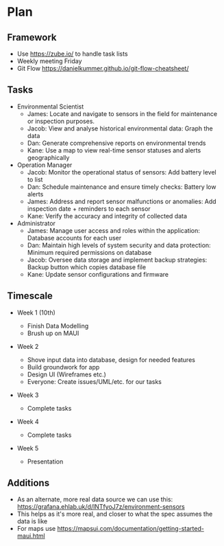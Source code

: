 # Plan

## Framework

- Use <https://zube.io/> to handle task lists
- Weekly meeting Friday
- Git Flow <https://danielkummer.github.io/git-flow-cheatsheet/>

## Tasks

- Environmental Scientist
  - James: Locate and navigate to sensors in the field for maintenance or inspection purposes.
  - Jacob: View and analyse historical environmental data: Graph the data
  - Dan: Generate comprehensive reports on environmental trends
  - Kane: Use a map to view real-time sensor statuses and alerts geographically
- Operation Manager
  - Jacob: Monitor the operational status of sensors: Add battery level to list
  - Dan: Schedule maintenance and ensure timely checks: Battery low alerts
  - James: Address and report sensor malfunctions or anomalies:  Add inspection date + reminders to each sensor
  - Kane: Verify the accuracy and integrity of collected data
- Administrator
  - James: Manage user access and roles within the application: Database accounts for each user
  - Dan: Maintain high levels of system security and data protection: Minimum required permissions on database
  - Jacob: Oversee data storage and implement backup strategies: Backup button which copies database file
  - Kane: Update sensor configurations and firmware

## Timescale

- Week 1 (10th)
  - Finish Data Modelling
  - Brush up on MAUI

- Week 2
  - Shove input data into database, design for needed features
  - Build groundwork for app
  - Design UI (Wireframes etc.)
  - Everyone: Create issues/UML/etc. for our tasks

- Week 3
  - Complete tasks

- Week 4
  - Complete tasks

- Week 5
  - Presentation

## Additions

- As an alternate, more real data source we can use this: <https://grafana.ehlab.uk/d/lNTfyoJ7z/environment-sensors>
- This helps as it's more real, and closer to what the spec assumes the data is like
- For maps use <https://mapsui.com/documentation/getting-started-maui.html>
